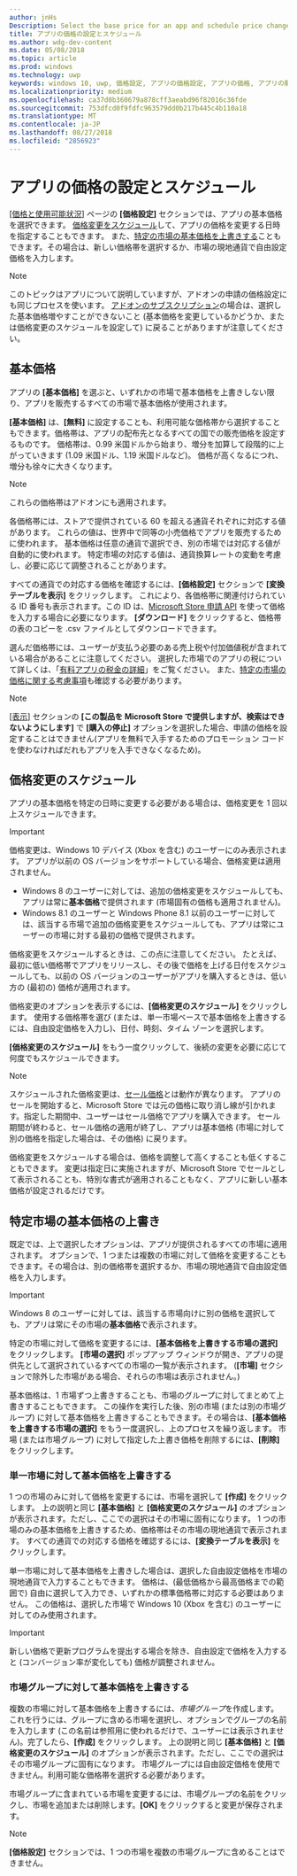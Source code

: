 ```yaml
---
author: jnHs
Description: Select the base price for an app and schedule price changes. You can also customize these options for specific markets.
title: アプリの価格の設定とスケジュール
ms.author: wdg-dev-content
ms.date: 05/08/2018
ms.topic: article
ms.prod: windows
ms.technology: uwp
keywords: windows 10, uwp, 価格設定, アプリの価格設定, アプリの価格, アプリの販売, 価格変更, カスタム価格, 価格, 料金, コスト, 基本価格の上書き, 自由設定価格, 自由設定
ms.localizationpriority: medium
ms.openlocfilehash: ca37d0b360679a878cff3aeabd96f82016c36fde
ms.sourcegitcommit: 753dfcd0f9fdfc963579dd0b217b445c4b110a18
ms.translationtype: MT
ms.contentlocale: ja-JP
ms.lasthandoff: 08/27/2018
ms.locfileid: "2856923"
---
```

# <a name="set-and-schedule-app-pricing"></a>アプリの価格の設定とスケジュール

[[価格と使用可能状況]](set-app-pricing-and-availability.md) ページの **[価格設定]** セクションでは、アプリの基本価格を選択できます。 [価格変更をスケジュール](#schedule-price-changes)して、アプリの価格を変更する日時を指定することもできます。 また、[特定の市場の基本価格を上書きする](#override-base-price-for-specific-markets)こともできます。その場合は、新しい価格帯を選択するか、市場の現地通貨で自由設定価格を入力します。

> [!NOTE]
> このトピックはアプリについて説明していますが、アドオンの申請の価格設定にも同じプロセスを使います。 [アドオンのサブスクリプション](../monetize/enable-subscription-add-ons-for-your-app.md)の場合は、選択した基本価格増やすことができないこと (基本価格を変更しているかどうか、または価格変更のスケジュールを設定して) に戻ることがありますが注意してください。

## <a name="base-price"></a>基本価格

アプリの **[基本価格]** を選ぶと、いずれかの市場で基本価格を上書きしない限り、アプリを販売するすべての市場で基本価格が使用されます。

**[基本価格]** は、**[無料]** に設定することも、利用可能な価格帯から選択することもできます。価格帯は、アプリの配布先となるすべての国での販売価格を設定するものです。 価格帯は、0.99 米国ドルから始まり、増分を加算して段階的に上がっていきます (1.09 米国ドル、1.19 米国ドルなど)。 価格が高くなるにつれ、増分も徐々に大きくなります。 

> [!NOTE]
> これらの価格帯はアドオンにも適用されます。 

各価格帯には、ストアで提供されている 60 を超える通貨それぞれに対応する値があります。 これらの値は、世界中で同等の小売価格でアプリを販売するために使われます。 基本価格は任意の通貨で選択でき、別の市場では対応する値が自動的に使われます。 特定市場の対応する値は、通貨換算レートの変動を考慮し、必要に応じて調整されることがあります。

すべての通貨での対応する価格を確認するには、**[価格設定]** セクションで **[変換テーブルを表示]** をクリックします。 これにより、各価格帯に関連付けられている ID 番号も表示されます。この ID は、[Microsoft Store 申請 API](../monetize/manage-app-submissions.md#price-tiers) を使って価格を入力する場合に必要になります。 **[ダウンロード]** をクリックすると、価格帯の表のコピーを .csv ファイルとしてダウンロードできます。

選んだ価格帯には、ユーザーが支払う必要のある売上税や付加価値税が含まれている場合があることに注意してください。 選択した市場でのアプリの税について詳しくは、「[有料アプリの税金の詳細](tax-details-for-paid-apps.md)」をご覧ください。 また、[特定の市場の価格に関する考慮事項](define-pricing-and-market-selection.md#price-considerations-for-specific-markets)も確認する必要があります。

> [!NOTE]
> [[表示]](choose-visibility-options.md#discoverability) セクションの **[この製品を Microsoft Store で提供しますが、検索はできないようにします]** で **[購入の停止]** オプションを選択した場合、申請の価格を設定することはできません(アプリを無料で入手するためのプロモーション コードを使わなければだれもアプリを入手できなくなるため)。

## <a name="schedule-price-changes"></a>価格変更のスケジュール

アプリの基本価格を特定の日時に変更する必要がある場合は、価格変更を 1 回以上スケジュールできます。 

> [!IMPORTANT]
> 価格変更は、Windows 10 デバイス (Xbox を含む) のユーザーにのみ表示されます。 アプリが以前の OS バージョンをサポートしている場合、価格変更は適用されません。 
>
> - Windows 8 のユーザーに対しては、追加の価格変更をスケジュールしても、アプリは常に**基本価格**で提供されます (市場固有の価格も適用されません)。 
> - Windows 8.1 のユーザーと Windows Phone 8.1 以前のユーザーに対しては、該当する市場で追加の価格変更をスケジュールしても、アプリは常にユーザーの市場に対する最初の価格で提供されます。
> 
> 価格変更をスケジュールするときは、この点に注意してください。 たとえば、最初に低い価格帯でアプリをリリースし、その後で価格を上げる日付をスケジュールしても、以前の OS バージョンのユーザーがアプリを購入するときは、低い方の (最初の) 価格が適用されます。

価格変更のオプションを表示するには、**[価格変更のスケジュール]** をクリックします。 使用する価格帯を選び (または、単一市場ベースで基本価格を上書きするには、自由設定価格を入力し)、日付、時刻、タイム ゾーンを選択します。

**[価格変更のスケジュール]** をもう一度クリックして、後続の変更を必要に応じて何度でもスケジュールできます。

> [!NOTE]
> スケジュールされた価格変更は、[セール価格](put-apps-and-add-ons-on-sale.md)とは動作が異なります。 アプリのセールを開始すると、Microsoft Store では元の価格に取り消し線が引かれます。指定した期間中、ユーザーはセール価格でアプリを購入できます。 セール期間が終わると、セール価格の適用が終了し、アプリは基本価格 (市場に対して別の価格を指定した場合は、その価格) に戻ります。
>
> 価格変更をスケジュールする場合は、価格を調整して高くすることも低くすることもできます。 変更は指定日に実施されますが、Microsoft Store でセールとして表示されることも、特別な書式が適用されることもなく、アプリに新しい基本価格が設定されるだけです。 


## <a name="override-base-price-for-specific-markets"></a>特定市場の基本価格の上書き

既定では、上で選択したオプションは、アプリが提供されるすべての市場に適用されます。 オプションで、1 つまたは複数の市場に対して価格を変更することもできます。その場合は、別の価格帯を選択するか、市場の現地通貨で自由設定価格を入力します。

> [!IMPORTANT]
> Windows 8 のユーザーに対しては、該当する市場向けに別の価格を選択しても、アプリは常にその市場の**基本価格**で表示されます。

特定の市場に対して価格を変更するには、**[基本価格を上書きする市場の選択]** をクリックします。 **[市場の選択]** ポップアップ ウィンドウが開き、アプリの提供先として選択されているすべての市場の一覧が表示されます。 (**[市場]** セクションで除外した市場がある場合、それらの市場は表示されません。) 

基本価格は、1 市場ずつ上書きすることも、市場のグループに対してまとめて上書きすることもできます。 この操作を実行した後、別の市場 (または別の市場グループ) に対して基本価格を上書きすることもできます。その場合は、**[基本価格を上書きする市場の選択]** をもう一度選択し、上のプロセスを繰り返します。 市場 (または市場グループ) に対して指定した上書き価格を削除するには、**[削除]** をクリックします。


### <a name="override-the-base-price-for-a-single-market"></a>単一市場に対して基本価格を上書きする

1 つの市場のみに対して価格を変更するには、市場を選択して **[作成]** をクリックします。 上の説明と同じ **[基本価格]** と **[価格変更のスケジュール]** のオプションが表示されます。ただし、ここでの選択はその市場に固有になります。 1 つの市場のみの基本価格を上書きするため、価格帯はその市場の現地通貨で表示されます。 すべての通貨での対応する価格を確認するには、**[変換テーブルを表示]** をクリックします。 

単一市場に対して基本価格を上書きした場合は、選択した自由設定価格を市場の現地通貨で入力することもできます。 価格は、(最低価格から最高価格までの範囲で) 自由に選択して入力でき、いずれかの標準価格帯に対応する必要はありません。 この価格は、選択した市場で Windows 10 (Xbox を含む) のユーザーに対してのみ使用されます。 

> [!IMPORTANT]
> 新しい価格で更新プログラムを提出する場合を除き、自由設定で価格を入力すると (コンバージョン率が変化しても) 価格が調整されません。 

### <a name="override-the-base-price-for-a-market-group"></a>市場グループに対して基本価格を上書きする

複数の市場に対して基本価格を上書きするには、*市場グループ*を作成します。 これを行うには、グループに含める市場を選択し、オプションでグループの名前を入力します  (この名前は参照用に使われるだけで、ユーザーには表示されません)。完了したら、**[作成]** をクリックします。 上の説明と同じ **[基本価格]** と **[価格変更のスケジュール]** のオプションが表示されます。ただし、ここでの選択はその市場グループに固有になります。 市場グループには自由設定価格を使用できません。利用可能な価格帯を選択する必要があります。

市場グループに含まれている市場を変更するには、市場グループの名前をクリックし、市場を追加または削除します。**[OK]** をクリックすると変更が保存されます。 

> [!NOTE]
> **[価格設定]** セクションでは、1 つの市場を複数の市場グループに含めることはできません。





